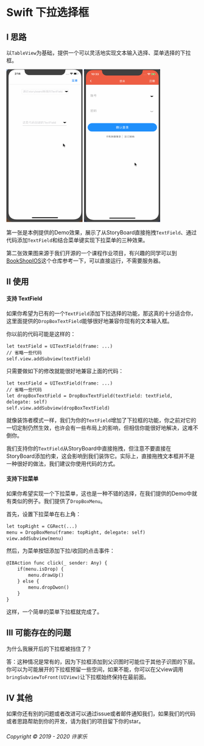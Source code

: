 # Swift 下拉选择框

## I 思路

以`TableView`为基础，提供一个可以灵活地实现文本输入选择、菜单选择的下拉框。

<p>
    <img src="img/演示1.gif" alt="Sample"  width="200" height="400"/>
    <img src="img/演示2.gif" alt="Sample"  width="200" height="400"/>
</p>

第一张是本例提供的Demo效果，展示了从StoryBoard直接拖拽`TextField`、通过代码添加`TextField`和结合菜单键实现下拉菜单的三种效果。

第二张效果图来源于我们开源的一个课程作业项目，有兴趣的同学可以到[BookShopIOS](https://github.com/XuJiaLe1997/BookShopIOS])这个仓库参考一下，可以直接运行，不需要服务器。

## II 使用

#### 支持 TextField

如果你希望为已有的一个`TextField`添加下拉选择的功能，那这真的十分适合你，这里面提供的`DropBoxTextField`能够很好地兼容你现有的文本输入框。

你以前的代码可能是这样的：
```
let textField = UITextField(frame: ...)
// 省略一些代码
self.view.addSubview(textField)
```

只需要做如下的修改就能很好地兼容上面的代码：
```
let textField = UITextField(frame: ...)
// 省略一些代码
let dropBoxTextField = DropBoxTextField(textField: textField, delegate: self)
self.view.addSubview(dropBoxTextField)
```
就像装饰者模式一样，我们为你的`TextField`增加了下拉框的功能，你之前对它的一切定制仍然生效，也许会有一些布局上的影响，但相信你能很好地解决，这难不倒你。

我们支持你的`TextField`从StoryBoard中直接拖拽，但注意不要直接在StoryBoard添加约束，这会影响到我们装饰它。实际上，直接拖拽文本框并不是一种很好的做法，我们建议你使用代码的方式。

#### 支持下拉菜单

如果你希望实现一个下拉菜单，这也是一种不错的选择，在我们提供的Demo中就有类似的例子。我们提供了`DropBoxMenu`。

首先，设置下拉菜单在右上角：
```
let topRight = CGRect(...)
menu = DropBoxMenu(frame: topRight, delegate: self)
view.addSubview(menu)
```

然后，为菜单按钮添加下拉/收回的点击事件：
```
@IBAction func click(_ sender: Any) {
    if(menu.isDrop) {
        menu.drawUp()
    } else {
        menu.dropDwon()
    }
}
```

这样，一个简单的菜单下拉框就完成了。

## III 可能存在的问题

为什么我展开后的下拉框被挡住了？

答：这种情况是常有的，因为下拉框添加到父识图时可能位于其他子识图的下层。你可以为可能展开的下拉框预留一些空间，如果不能，你可以在父view调用`bringSubviewToFront(UIView)`让下拉框始终保持在最前面。

## IV 其他

如果你还有别的问题或者改进可以通过issue或者邮件通知我们，如果我们的代码或者思路帮助到你的开发，请为我们的项目留下你的star。

###### Copyright © 2019 - 2020 许家乐




